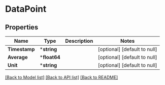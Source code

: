 # DataPoint

## Properties
Name | Type | Description | Notes
------------ | ------------- | ------------- | -------------
**Timestamp** | ***string** |  | [optional] [default to null]
**Average** | ***float64** |  | [optional] [default to null]
**Unit** | ***string** |  | [optional] [default to null]

[[Back to Model list]](../README.md#documentation-for-models) [[Back to API list]](../README.md#documentation-for-api-endpoints) [[Back to README]](../README.md)


